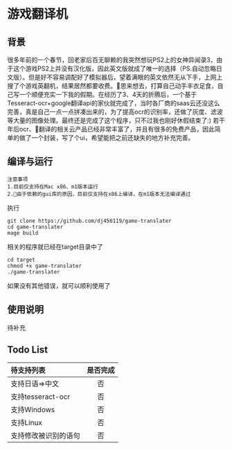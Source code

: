 # 游戏翻译机

## 背景

很多年前的一个春节，回老家后百无聊赖的我突然想玩PS2上的女神异闻录3，由于这个游戏PS2上并没有汉化版，因此英文版就成了唯一的选择（PS.自动忽略日文版）。但是好不容易调配好了模拟器后，望着满眼的英文依然无从下手，上网上搜了个游戏英翻机，结果居然都要收费。思来想去，打算自己动手丰衣足食，自己写一个顺便充实一下我的假期。在经历了3、4天的折腾后，一个基于Tesseract-ocr+google翻译api的家伙就完成了，当时各厂商的saas云还没这么完善，真是自己一点一点拼凑出来的，为了提高ocr的识别率，还做了灰度、滤波等大量的图像处理。最终还是完成了这个程序，只不过我也刚好休假结束了:)
若干年后ocr、翻译的相关云产品已经非常丰富了，并且有很多的免费产品，因此简单的做了一个封装，写了个ui，希望能把之前还缺失的地方补充完善。

## 编译与运行
    注意事项
    1.目前仅支持在Mac x86、m1版本运行
    2.由于依赖的gui库的原因，目前仅支持在x86上编译，在m1版本无法编译通过
执行
```
git clone https://github.com/dj456119/game-translater
cd game-translater
mage build
```
相关的程序就已经在target目录中了
```
cd target
chmod +x game-translater
./game-translater
```
如果没有其他错误，就可以顺利使用了

## 使用说明

待补充

## Todo List

|待支持列表|是否完成|
|:----|:----:|
|支持日语=>中文|否|
|支持tesseract-ocr|否|
|支持Windows|否|
|支持Linux|否|
|支持修改被识别的语句|否|